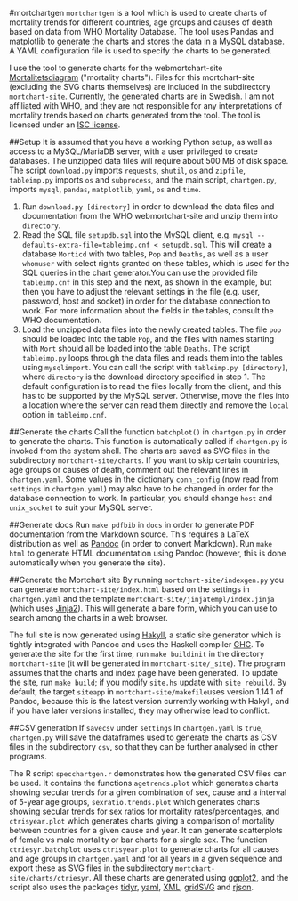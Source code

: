 #mortchartgen
`mortchartgen` is a tool which is used to create charts of mortality trends for different countries, age groups and causes of death based on data from WHO Mortality Database. The tool uses Pandas and matplotlib to generate the charts and stores the data in a MySQL database. A YAML configuration file is used to specify the charts to be generated.

I use the tool to generate charts for the webmortchart-site [Mortalitetsdiagram](http://mortchart.klpn.se) ("mortality charts"). Files for this mortchart-site (excluding the SVG charts themselves) are included in the subdirectory `mortchart-site`. Currently, the generated charts are in Swedish. I am not affiliated with WHO, and they are not responsible for any interpretations of mortality trends based on charts generated from the tool. The tool is licensed under an [ISC license](LICENSE).

##Setup
It is assumed that you have a working Python setup, as well as access to a MySQL/MariaDB server, with a user privileged to create databases. The unzipped data files will require about 500 MB of disk space. The script `download.py` imports `requests`, `shutil`, `os` and `zipfile`, `tableimp.py` imports `os` and `subprocess`, and the main script, `chartgen.py`, imports `mysql`, `pandas`, `matplotlib`, `yaml`, `os` and `time`.

1. Run `download.py [directory]` in order to download the data files and documentation from the WHO webmortchart-site and unzip them into `directory`.
2. Read the SQL file `setupdb.sql` into the MySQL client, e.g. `mysql --defaults-extra-file=tableimp.cnf < setupdb.sql`. This will create a database `Morticd` with two tables, `Pop` and `Deaths`, as well as a user `whomuser` with select rights granted on these tables, which is used for the SQL queries in the chart generator.You can use the provided file `tableimp.cnf` in this step and the next, as shown in the example, but then you have to adjust the relevant settings in the file (e.g. user, password, host and socket) in order for the database connection to work.  For more information about the fields in the tables, consult the WHO documentation.
3. Load the unzipped data files into the newly created tables. The file `pop` should be loaded into the table `Pop`, and the files with names starting with `Mort` should all be loaded into the table `Deaths`. The script `tableimp.py` loops through the data files and reads them into the tables using `mysqlimport`. You can call the script with `tableimp.py [directory]`, where `directory` is the download directory specified in step 1. The default configuration is to read the files locally from the client, and this has to be supported by the MySQL server. Otherwise, move the files into a location where the server can read them directly and remove the `local` option in `tableimp.cnf`.

##Generate the charts
Call the function `batchplot()` in `chartgen.py` in order to generate the charts. This function is automatically called if `chartgen.py` is invoked from the system shell. The charts are saved as SVG files in the subdirectory `mortchart-site/charts`. If you want to skip certain countries, age groups or causes of death, comment out the relevant lines in `chartgen.yaml`. Some values in the dictionary `conn_config` (now read from `settings` in `chartgen.yaml`) may also have to be changed in order for the database connection to work. In particular, you should change `host` and `unix_socket` to suit your MySQL server.

##Generate docs
Run `make pdfbib` in `docs` in order to generate PDF documentation from the Markdown source. This requires a LaTeX distribution as well as [Pandoc](https://github.com/jgm/pandoc) (in order to convert Markdown). Run `make html` to generate HTML documentation using Pandoc (however, this is done automatically when you generate the site).

##Generate the Mortchart site
By running `mortchart-site/indexgen.py` you can generate `mortchart-site/index.html` based on the settings in `chartgen.yaml` and the template `mortchart-site/jinjatempl/index.jinja` (which uses [Jinja2](https://github.com/mitsuhiko/jinja2)). This will generate a bare form, which you can use to search among the charts in a web browser.

The full site is now generated using [Hakyll](http://github.com/jaspervdj/hakyll), a static site generator which is tightly integrated with Pandoc and uses the Haskell compiler [GHC](http://www.haskell.org/ghc/). To generate the site for the first time, run `make buildinit` in the directory `mortchart-site` (it will be generated in `mortchart-site/_site`). The program assumes that the charts and index page have been generated. To update the site, run `make build`; if you modify `site.hs` update with `site rebuild`. By default, the target `siteapp` in  `mortchart-site/makefile`uses version 1.14.1 of Pandoc, because this is the latest version currently working with Hakyll, and if you have later versions installed, they may otherwise lead to conflict.

##CSV generation
If `savecsv` under `settings` in `chartgen.yaml` is `true`, `chartgen.py` will save the dataframes used to generate the charts as CSV files in the subdirectory `csv`, so that they can be further analysed in other programs.

The R script `specchartgen.r` demonstrates how the generated CSV files can be used. It contains the functions `agetrends.plot` which generates charts showing secular trends for a given combination of sex, cause and a interval of 5-year age groups, `sexratio.trends.plot` which generates charts showing secular trends for sex ratios for mortality rates/percentages, and `ctrisyear.plot` which generates charts giving a comparison of mortality between countries for a given cause and year. It can generate scatterplots of female vs male mortality or bar charts for a single sex. The function `ctriesyr.batchplot` uses `ctrisyear.plot` to generate charts for all causes and age groups in `chartgen.yaml` and for all years in a given sequence and export these as SVG files in the subdirectory `mortchart-site/charts/ctriesyr`. All these charts are generated using [ggplot2](https://github.com/hadley/ggplot2), and the script also uses the packages [tidyr](https://github.com/hadley/tidyr),  [yaml](http://cran.r-project.org/web/packages/yaml), [XML](http://cran.r-project.org/web/packages/XML), [gridSVG](https://sjp.co.nz/projects/gridsvg) and [rjson](http://cran.r-project.org/web/packages/rjson).
